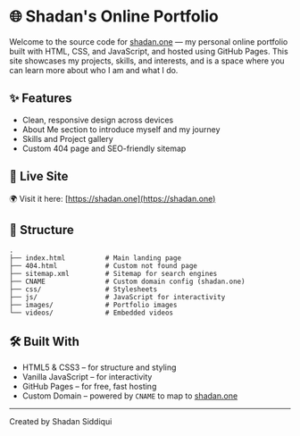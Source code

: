 # 🌐 Shadan's Online Portfolio

Welcome to the source code for [shadan.one](https://shadan.one) — my personal online portfolio built with HTML, CSS, and JavaScript, and hosted using GitHub Pages. This site showcases my projects, skills, and interests, and is a space where you can learn more about who I am and what I do.

## ✨ Features

- Clean, responsive design across devices
- About Me section to introduce myself and my journey
- Skills and Project gallery
- Custom 404 page and SEO-friendly sitemap

## 🚀 Live Site

🌍 Visit it here: [https://shadan.one](https://shadan.one)

## 📁 Structure

```text
.
├── index.html          # Main landing page
├── 404.html            # Custom not found page
├── sitemap.xml         # Sitemap for search engines
├── CNAME               # Custom domain config (shadan.one)
├── css/                # Stylesheets
├── js/                 # JavaScript for interactivity
├── images/             # Portfolio images
└── videos/             # Embedded videos
```

## 🛠️ Built With
- HTML5 & CSS3 – for structure and styling
- Vanilla JavaScript – for interactivity
- GitHub Pages – for free, fast hosting
- Custom Domain – powered by `CNAME` to map to [shadan.one](https://shadan.one)

---
Created by Shadan Siddiqui
